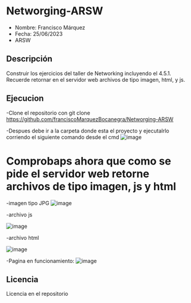 # Networging-ARSW

- Nombre: Francisco Márquez
- Fecha: 25/06/2023
- ARSW


## Descripción

Construir los ejercicios del taller de Networking incluyendo el 4.5.1. Recuerde retornar en el servidor web archivos de tipo imagen, html, y js.

## Ejecucion

-Clone el repositorio con git clone https://github.com/franciscoMarquezBocanegra/Networging-ARSW

-Despues debe ir a la carpeta donde esta el proyecto y ejecutalrlo corriendo el siguiente comando desde el cmd ![image](https://github.com/franciscoMarquezBocanegra/Networging-ARSW/assets/98216991/33cc94b3-82e0-459d-8f4e-e4d2ee562028)

# Comprobaps ahora que como se pide  el servidor web retorne archivos de tipo imagen, js y html
-imagen tipo JPG
![image](https://github.com/franciscoMarquezBocanegra/Networging-ARSW/assets/98216991/3bfc085f-b95e-4481-97a0-abd2b7966c3c)

-archivo js

![image](https://github.com/franciscoMarquezBocanegra/Networging-ARSW/assets/98216991/4b9b3457-c007-49be-9d25-69e365d6df96)

-archivo html

![image](https://github.com/franciscoMarquezBocanegra/Networging-ARSW/assets/98216991/31c8653a-f52a-4be1-a52c-0682bfcc5154)

-Pagina en funcionamiento: 
![image](https://github.com/franciscoMarquezBocanegra/Networging-ARSW/assets/98216991/19061ee3-ec44-4fc5-bc06-a44a08ae1dcd)


## Licencia

Licencia en el repositorio


